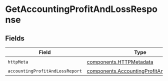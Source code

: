 # GetAccountingProfitAndLossResponse


## Fields

| Field                                                                                                | Type                                                                                                 | Required                                                                                             | Description                                                                                          |
| ---------------------------------------------------------------------------------------------------- | ---------------------------------------------------------------------------------------------------- | ---------------------------------------------------------------------------------------------------- | ---------------------------------------------------------------------------------------------------- |
| `httpMeta`                                                                                           | [components.HTTPMetadata](../../models/components/httpmetadata.md)                                   | :heavy_check_mark:                                                                                   | N/A                                                                                                  |
| `accountingProfitAndLossReport`                                                                      | [components.AccountingProfitAndLossReport](../../models/components/accountingprofitandlossreport.md) | :heavy_minus_sign:                                                                                   | Success                                                                                              |